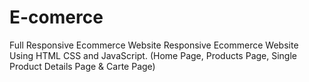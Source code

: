 # E-comerce
Full Responsive Ecommerce Website Responsive Ecommerce Website Using HTML CSS and JavaScript. (Home Page, Products Page, Single Product Details Page & Carte Page)

